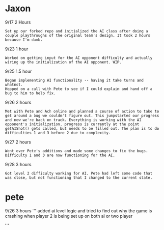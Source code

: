 # Jaxon
9/17 2 Hours
```
Set up our forked repo and initialized the AI class after doing a couple playthroughs of the original team's design. It took 2 hours because I'm dumb.
```

9/23 1 hour
```
Worked on getting input for the AI opponent difficulty and actually wiring up the initialization of the AI opponent. WIP.
```

9/25 1.5 hour
```
Began implementing AI functionality -- having it take turns and whatnot.
Hopped on a call with Pete to see if I could explain and hand off a bug to him to help fix.
```

9/26 2 hours
```
Met with Pete and Ach online and planned a course of action to take to get around a bug we couldn't figure out. This jumpstarted our progress and now we're back on track. Everything is working with the AI opponent's initialization, progress is currently at the point getAIShot() gets called, but needs to be filled out. The plan is to do difficulties 1 and 3 before 2 due to complexity.
```

9/27 2 hours
```
Went over Pete's additions and made some changes to fix the bugs. Difficulty 1 and 3 are now functioning for the AI.
```

9/28 3 hours
```
Got level 2 difficulty working for AI. Pete had left some code that was close, but not functioning that I changed to the current state.
```

# pete
9/26 3 hours
'''
added ai level logic and tried to find out why the game is crashing when player 2 is being set up on both ai or two player

'''